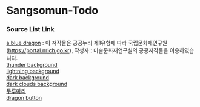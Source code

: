 # Sangsomun-Todo

<h3> Source List Link</h3>
<a href="https://portal.nrich.go.kr/kor/designUsrView.do?menuIdx=589&idx=2365" target="_blank">a blue dragon</a> : 이 저작물은 공공누리 제1유형에 따라 국립문화재연구원(<a href="https://portal.nrich.go.kr">https://portal.nrich.go.kr</a>), 작성자 : 미술문화재연구실의 공공저작물을 이용하였습니다.<br />
<a href="https://pixabay.com/images/id-5398664/" target="_blank">thunder background</a><br />
<a href="https://pixabay.com/images/id-3652193/" target="_blank">lightning background</a><br />
<a href="https://pixabay.com/images/id-1836972/" target="_blank">dark background</a><br />
<a href="https://pixabay.com/images/id-1835427/" target="_blank">dark clouds background</a><br />
<a href="https://kor.pngtree.com/freepng/reel_575413.html" target="_blank">두루마리</a><br />
<a href="https://fontawesome.com/icons/d-and-d?s=&f=brands" target="_blank">dragon button</a>

